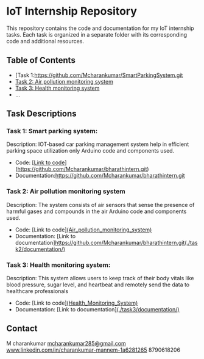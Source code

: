# IoT Internship Repository

This repository contains the code and documentation for my IoT internship tasks. Each task is organized in a separate folder with its corresponding code and additional resources.

## Table of Contents

- [Task 1:https://github.com/Mcharankumar/SmartParkingSystem.git
- [Task 2: Air pollution monitoring system](Air_pollution_monitoring_system)
- [Task 3: Health monitoring system](Health_Monitoring_System)
- ...

## Task Descriptions

### Task 1: Smart parking system:

Description: IOT-based car parking management system help in efficient parking space utilization only Arduino code and components used.

- Code: [[Link to code](SmartParking)](https://github.com/Mcharankumar/bharathintern.git)
- Documentation:https://github.com/Mcharankumar/bharathintern.git

### Task 2: Air pollution monitoring system

Description: The system consists of air sensors that sense the presence of harmful gases and compounds in the air Arduino code and components used.

- Code: [Link to code][(Air_pollution_monitoring_system)](https://github.com/Mcharankumar/bharathintern.git)
- Documentation: [Link to documentation]https://github.com/Mcharankumar/bharathintern.git(./task2/documentation/)

### Task 3: Health monitoring system:

Description: This system allows users to keep track of their body vitals like blood pressure, sugar level, and heartbeat and remotely send the data to healthcare professionals
- Code: [Link to code][(Health_Monitoring_System)](https://github.com/Mcharankumar/bharathintern.git)
- Documentation: [Link to documentation][(./task3/documentation/)](https://github.com/Mcharankumar/bharathintern.git)


## Contact

M charankumar
mcharankumar285@gmail.com
www.linkedin.com/in/charankumar-mannem-1a6281265
8790618206

